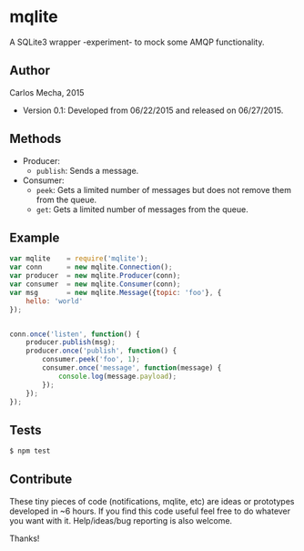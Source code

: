 # mqlite

A SQLite3 wrapper -experiment- to mock some AMQP functionality.

## Author

Carlos Mecha, 2015

 - Version 0.1: Developed from 06/22/2015 and released on 06/27/2015.

## Methods

 - Producer:
     - `publish`: Sends a message.
 - Consumer:
     - `peek`: Gets a limited number of messages but does not remove them from the queue.
     - `get`: Gets a limited number of messages from the queue.

## Example

```javascript
var mqlite    = require('mqlite');
var conn      = new mqlite.Connection();
var producer  = new mqlite.Producer(conn);
var consumer  = new mqlite.Consumer(conn);
var msg       = new mqlite.Message({topic: 'foo'}, {
    hello: 'world'
});


conn.once('listen', function() {
    producer.publish(msg);
    producer.once('publish', function() {
        consumer.peek('foo', 1);
        consumer.once('message', function(message) {
            console.log(message.payload);
        });
    });
});
```

## Tests
```bash
$ npm test
```

## Contribute
These tiny pieces of code (notifications, mqlite, etc) are ideas or prototypes
developed in ~6 hours. If you find this code useful feel free to do whatever you
want with it. Help/ideas/bug reporting is also welcome.

Thanks!

